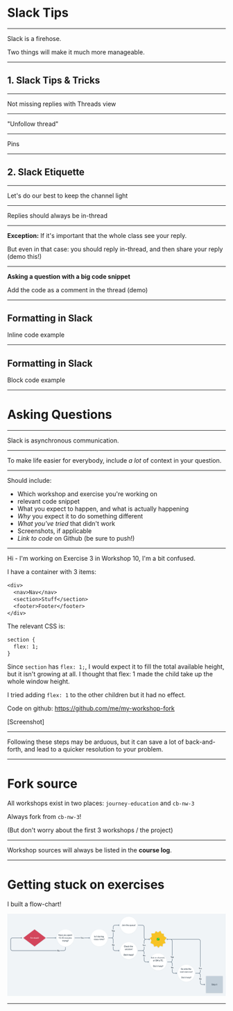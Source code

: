 # Slack Tips

---

Slack is a firehose.

Two things will make it much more manageable.

---

## 1. Slack Tips & Tricks

---

Not missing replies with Threads view

---

"Unfollow thread"

---

Pins

---

## 2. Slack Etiquette

---

Let's do our best to keep the channel light

---

Replies should always be in-thread

---

**Exception:** If it's important that the whole class see your reply.

But even in that case: you should reply in-thread, and then share your reply (demo this!)

---

**Asking a question with a big code snippet**

Add the code as a comment in the thread (demo)

---

## Formatting in Slack

Inline code example

---

## Formatting in Slack

Block code example

---

# Asking Questions

---

Slack is asynchronous communication.

---

To make life easier for everybody, include _a lot_ of context in your question.

---

Should include:

- Which workshop and exercise you're working on
- relevant code snippet
- What you expect to happen, and what is actually happening
- _Why_ you expect it to do something different
- _What you've tried_ that didn't work
- Screenshots, if applicable
- _Link to code_ on Github (be sure to push!)

---

Hi - I'm working on Exercise 3 in Workshop 10, I'm a bit confused.

I have a container with 3 items:

```
<div>
  <nav>Nav</nav>
  <section>Stuff</section>
  <footer>Footer</footer>
</div>
```

The relevant CSS is:

```
section {
  flex: 1;
}
```

Since `section` has `flex: 1;`, I would expect it to fill the total available height, but it isn't growing at all. I thought that flex: 1 made the child take up the whole window height.

I tried adding `flex: 1` to the other children but it had no effect.

Code on github: https://github.com/me/my-workshop-fork

[Screenshot]

---

Following these steps may be arduous, but it can save a lot of back-and-forth, and lead to a quicker resolution to your problem.

---

# Fork source

All workshops exist in two places: `journey-education` and `cb-nw-3`

Always fork from `cb-nw-3`!

(But don't worry about the first 3 workshops / the project)

---

Workshop sources will always be listed in the **course log**.

---

# Getting stuck on exercises

I built a flow-chart!

<img src="./exercises-flow-chart.png" alt="Flow-chart showing what to do when working on exercises" />

---
